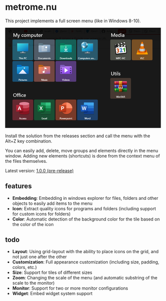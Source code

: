 # metrome.nu

This project implements a full screen menu (like in Windows 8-10).

![screenshot.png](screenshot.png)

Install the solution from the releases section and call the menu with the Alt+Z key combination.

You can easily add, delete, move groups and elements directly in the menu window. Adding new elements (shortcuts) is done from the context menu of the files themselves.

Latest version: [1.0.0 (pre-release)](https://github.com/metrome-nu/metrome.nu/releases/download/1.0.0/metrome.nu.setup.exe)

## features
* **Embedding**: Embedding in windows explorer for files, folders and other objects to easily add items to the menu
* **Icon**: Extract quality icons for programs and folders (including support for custom icons for folders)
* **Color**: Automatic detection of the background color for the tile based on the color of the icon

## todo
* **Layout**: Using grid-layout with the ability to place icons on the grid, and not just one after the other
* **Customization**: Full appearance customization (including size, padding, colors, etc.)
* **Size**: Support for tiles of different sizes
* **Zoom**: Changing the scale of the menu (and automatic substring of the scale to the monitor)
* **Monitor**: Support for two or more monitor configurations
* **Widget**: Embed widget system support
